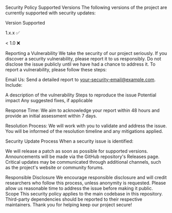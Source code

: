 Security Policy
Supported Versions
The following versions of the project are currently supported with security updates:



Version
Supported



1.x.x
:white_check_mark:


< 1.0
:x:


Reporting a Vulnerability
We take the security of our project seriously. If you discover a security vulnerability, please report it to us responsibly. Do not disclose the issue publicly until we have had a chance to address it.
To report a vulnerability, please follow these steps:

Email Us: Send a detailed report to your-security-email@example.com. Include:

A description of the vulnerability
Steps to reproduce the issue
Potential impact
Any suggested fixes, if applicable


Response Time: We aim to acknowledge your report within 48 hours and provide an initial assessment within 7 days.

Resolution Process: We will work with you to validate and address the issue. You will be informed of the resolution timeline and any mitigations applied.


Security Update Process
When a security issue is identified:

We will release a patch as soon as possible for supported versions.
Announcements will be made via the GitHub repository's Releases page.
Critical updates may be communicated through additional channels, such as the project's website or community forums.

Responsible Disclosure
We encourage responsible disclosure and will credit researchers who follow this process, unless anonymity is requested. Please allow us reasonable time to address the issue before making it public.
Scope
This security policy applies to the main codebase in this repository. Third-party dependencies should be reported to their respective maintainers.
Thank you for helping keep our project secure!
